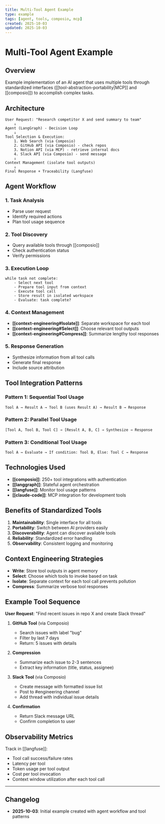 ```yaml
---
title: Multi-Tool Agent Example
type: example
tags: [agent, tools, composio, mcp]
created: 2025-10-03
updated: 2025-10-03
---
```


# Multi-Tool Agent Example

## Overview

Example implementation of an AI agent that uses multiple tools through standardized interfaces ([[tool-abstraction-portability|MCP]] and [[composio]]) to accomplish complex tasks.

## Architecture

```
User Request: "Research competitor X and send summary to team"
    ↓
Agent (LangGraph) - Decision Loop
    ↓
Tool Selection & Execution:
    1. Web Search (via Composio)
    2. GitHub API (via Composio) - check repos
    3. Notion API (via MCP) - retrieve internal docs
    4. Slack API (via Composio) - send message
    ↓
Context Management (isolate tool outputs)
    ↓
Final Response + Traceability (Langfuse)
```

## Agent Workflow

### 1. Task Analysis
- Parse user request
- Identify required actions
- Plan tool usage sequence

### 2. Tool Discovery
- Query available tools through [[composio]]
- Check authentication status
- Verify permissions

### 3. Execution Loop
```
while task not complete:
    - Select next tool
    - Prepare tool input from context
    - Execute tool call
    - Store result in isolated workspace
    - Evaluate: task complete?
```

### 4. Context Management
- **[[context-engineering#Isolate]]**: Separate workspace for each tool
- **[[context-engineering#Select]]**: Choose relevant tool outputs
- **[[context-engineering#Compress]]**: Summarize lengthy tool responses

### 5. Response Generation
- Synthesize information from all tool calls
- Generate final response
- Include source attribution

## Tool Integration Patterns

### Pattern 1: Sequential Tool Usage
```
Tool A → Result A → Tool B (uses Result A) → Result B → Response
```

### Pattern 2: Parallel Tool Usage
```
[Tool A, Tool B, Tool C] → [Result A, B, C] → Synthesize → Response
```

### Pattern 3: Conditional Tool Usage
```
Tool A → Evaluate → If condition: Tool B, Else: Tool C → Response
```

## Technologies Used

- **[[composio]]**: 250+ tool integrations with authentication
- **[[langgraph]]**: Stateful agent orchestration
- **[[langfuse]]**: Monitor tool usage patterns
- **[[claude-code]]**: MCP integration for development tools

## Benefits of Standardized Tools

1. **Maintainability**: Single interface for all tools
2. **Portability**: Switch between AI providers easily
3. **Discoverability**: Agent can discover available tools
4. **Reliability**: Standardized error handling
5. **Observability**: Consistent logging and monitoring

## Context Engineering Strategies

- **Write**: Store tool outputs in agent memory
- **Select**: Choose which tools to invoke based on task
- **Isolate**: Separate context for each tool call prevents pollution
- **Compress**: Summarize verbose tool responses

## Example Tool Sequence

**User Request**: "Find recent issues in repo X and create Slack thread"

1. **GitHub Tool** (via Composio)
   - Search issues with label "bug"
   - Filter by last 7 days
   - Return: 5 issues with details

2. **Compression**
   - Summarize each issue to 2-3 sentences
   - Extract key information (title, status, assignee)

3. **Slack Tool** (via Composio)
   - Create message with formatted issue list
   - Post to #engineering channel
   - Add thread with individual issue details

4. **Confirmation**
   - Return Slack message URL
   - Confirm completion to user

## Observability Metrics

Track in [[langfuse]]:
- Tool call success/failure rates
- Latency per tool
- Token usage per tool output
- Cost per tool invocation
- Context window utilization after each tool call

---

## Changelog

- **2025-10-03**: Initial example created with agent workflow and tool patterns
